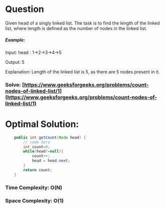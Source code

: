 # Question

Given head of a singly linked list. The task is to find the length of the linked list, where length is defined as the number of nodes in the linked list.


##### Example:

Input: head : 1->2->3->4->5

Output: 5

Explanation: Length of the linked list is 5, as there 
are 5 nodes present in it.



### Solve: [https://www.geeksforgeeks.org/problems/count-nodes-of-linked-list/1](https://www.geeksforgeeks.org/problems/count-nodes-of-linked-list/1)
   


# Optimal Solution:  
``` java
    public int getCount(Node head) {
        // code here
        int count=0;
        while(head!=null){
            count++;
            head = head.next;
        }
        return count;
    }
```
### Time Complexity: O(N)  
### Space Complexity: O(1)